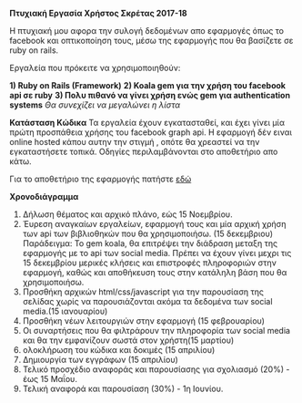 ﻿
**Πτυχιακή Εργασία Χρήστος Σκρέτας 2017-18**

Η πτυχιακή μου αφορα την συλογή δεδομένων απο εφαρμογές όπως το facebook και οπτικοποίηση τους, 
μέσω της εφαρμογής που θα βασίζετε σε ruby on rails.

Εργαλεία που πρόκειτε να χρησιμοποιηθούν: 

**1) Ruby on Rails (Framework)**
**2) Koala gem για την χρήση του facebook api σε ruby**
**3) Πολυ πιθανό να γίνει χρήση ενώς gem για authentication systems**
*Θα συνεχίζει να μεγαλώνει η λίστα*




**Κατάσταση Κώδικα**
Τα εργαλεία έχουν εγκατασταθεί, και έχει γίνει μία πρώτη προσπάθεια χρήσης του facebook graph api. 
Η εφαρμογή δέν ειναι online hosted κάπου αυτην την στιγμή , οπότε θα χρεαστεί να την εγκαταστήσετε τοπικά. 
Οδηγίες περιλαμβάνονται στο αποθετήριο απο κάτω.

Για το αποθετήριο της εφαρμογής πατήστε [εδώ](https://github.com/p12skre/Thesisionio)

**Χρονοδιάγραμμα**

1) Δήλωση θέματος και αρχικό πλάνο, εώς 15 Νοεμβρίου.
2) Έυρεση αναγκαίων εργαλείων, εφαρμογή τους και μία αρχική χρήση των api των βιβλιοθηκών που θα χρησιμοποιήσω. (15 δεκεμβριου)
	Παράδειγμα: Το gem koala, θα επιτρέψει την διάδραση μεταξη της εφαρμογής με το api των social media. Πρέπει να έχουν γίνει μεχρι τις 15 δεκεμβρίου μερικές κλήσεις και επιστροφές πληροφοριών στην εφαρμογή, καθώς και αποθήκευση τους στην κατάληλη βάση που θα χρησιμοποιήσω.
3)	Προσθήκη αρχικών html/css/javascript για την παρουσίαση της σελίδας χωρίς να παρουσιάζονται ακόμα τα δεδομένα των social media.(15 ιανουαρίου)
4) Προσθήκη νέων λειτουργιών στην εφαρμογή (15 φεβρουαρίου)
5) Οι συναρτήσεις που θα φιλτράρουν την πληροφορία των social media και θα την εμφανίζουν σωστά στον χρήστη(15 μαρτίου)
6) ολοκλήρωση του κώδικα και δοκιμές (15 απριλίου)
7) Δημιουργία των εγγράφων (15 απριλίου)
8) Τελικό προσχέδιο αναφοράς και παρουσίασης για σχολιασμό (20%) - έως 15 Μαΐου.
9) Τελική αναφορά και παρουσίαση (30%) - 1η Ιουνίου.
